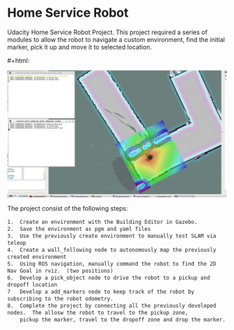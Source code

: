 Home Service Robot
=========

Udacity Home Service Robot Project.  This project required a series of modules to allow the robot to navigate a custom environment, find the initial marker, pick it up and move it to selected location.

  #+html:  <p align="center"><img src="Final_Project_View.jpg" /><p>

The project consist of the following steps:
  
    1.  Create an environment with the Building Editor in Gazebo.
    2.  Save the environment as pgm and yaml files
    3.  Use the previously create environment to manually test SLAM via teleop
    4.  Create a wall_following node to autonomously map the previously created environment
    5.  Using ROS navigation, manually command the robot to find the 2D Nav Goal in rviz.  (two positions)
    6.  Develop a pick_object node to drive the robot to a pickup and dropoff location
    7   Develop a add_markers node to keep track of the robot by subscribing to the robot odometry.
    8.  Complete the project by connecting all the previously developed nodes.  The allosw the robot to travel to the pickup zone,
        pickup the marker, travel to the dropoff zone and drop the marker.

